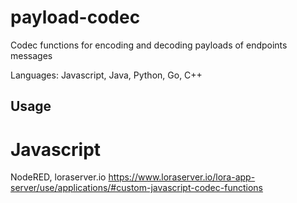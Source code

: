 # payload-codec

Codec functions for encoding and decoding payloads of endpoints messages

Languages: Javascript, Java, Python, Go, C++

## Usage
# Javascript
NodeRED, loraserver.io https://www.loraserver.io/lora-app-server/use/applications/#custom-javascript-codec-functions
